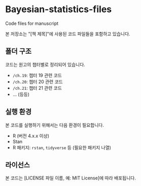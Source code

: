 # Bayesian-statistics-files
Code files for manuscript

본 저장소는 "[책 제목]"에 사용된 코드 파일들을 포함하고 있습니다.

## 폴더 구조

코드는 원고의 챕터별로 정리되어 있습니다.

* `/ch.19`: 챕터 19 관련 코드
* `/ch.20`: 챕터 20 관련 코드
* `/ch.21`: 챕터 21 관련 코드
* ... (등등)

## 실행 환경

본 코드를 실행하기 위해서는 다음 환경이 필요합니다.

* R (버전 4.x.x 이상)
* Stan
* R 패키지: `rstan`, `tidyverse` 등 (필요한 패키지 나열)

## 라이선스

본 코드는 [LICENSE 파일 이름, 예: MIT License]에 따라 배포됩니다.
